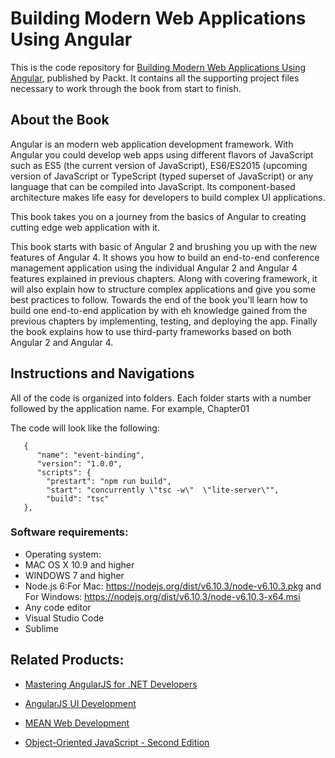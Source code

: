# Building Modern Web Applications Using Angular
This is the code repository for [Building Modern Web Applications Using Angular](https://www.packtpub.com/web-development/angular-ui-development?utm_source=github&utm_medium=repository&utm_content=9781785880728), published by Packt. It contains all the supporting project files necessary to work through the book from start to finish.

## About the Book
Angular is an modern web application development framework. With Angular you could develop web apps using different flavors of JavaScript such as ES5 (the current version of JavaScript), ES6/ES2015 (upcoming version of JavaScript or TypeScript (typed superset of JavaScript) or any language that can be compiled into JavaScript. Its component-based architecture makes life easy for developers to build complex UI applications.

This book takes you on a journey from the basics of Angular to creating cutting edge web application with it.

This book starts with basic of Angular 2 and brushing you up with the new features of Angular 4. It shows you how to build an end-to-end conference management application using the individual Angular 2 and Angular 4 features explained in previous chapters. Along with covering framework, it will also explain how to structure complex applications and give you some best practices to follow. Towards the end of the book you'll learn how to build one end-to-end application by with eh knowledge gained from the previous chapters by implementing, testing, and deploying the app. Finally the book explains how to use third-party frameworks based on both Angular 2 and Angular 4.

## Instructions and Navigations
All of the code is organized into folders. Each folder starts with a number followed by the application name. For example, Chapter01

The code will look like the following:
       
       {
          "name": "event-binding",
          "version": "1.0.0",
          "scripts": {
            "prestart": "npm run build",
            "start": "concurrently \"tsc -w\"  \"lite-server\"",
            "build": "tsc"
       },

### Software requirements:

* Operating system:
* MAC OS X 10.9 and higher
* WINDOWS 7 and higher
* Node.js 6:For Mac: https://nodejs.org/dist/v6.10.3/node-v6.10.3.pkg and 
                For Windows: https://nodejs.org/dist/v6.10.3/node-v6.10.3-x64.msi
* Any code editor
* Visual Studio Code
* Sublime

## Related Products:

* [Mastering AngularJS for .NET Developers]( https://www.packtpub.com/web-development/mastering-angularjs-net-developers?utm_source=github&utm_medium=repository&utm_content=9781783553983 )

* [AngularJS UI Development]( https://www.packtpub.com/web-development/angularjs-ui-development?utm_source=github&utm_medium=repository&utm_content=9781783288472 )

* [MEAN Web Development]( https://www.packtpub.com/web-development/mean-web-development?utm_source=github&utm_medium=repository&utm_content=9781783983285 )

* [Object-Oriented JavaScript - Second Edition]( https://www.packtpub.com/web-development/object-oriented-javascript-second-edition?utm_source=github&utm_medium=repository&utm_content=9781849693127 )



